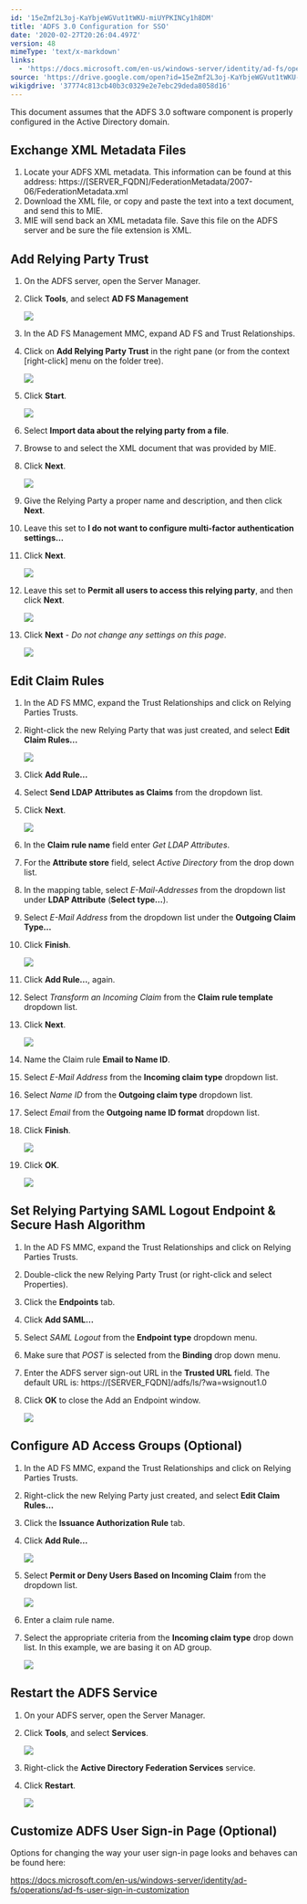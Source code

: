 ```yaml
---
id: '15eZmf2L3oj-KaYbjeWGVut1tWKU-miUYPKINCy1h8DM'
title: 'ADFS 3.0 Configuration for SSO'
date: '2020-02-27T20:26:04.497Z'
version: 48
mimeType: 'text/x-markdown'
links:
  - 'https://docs.microsoft.com/en-us/windows-server/identity/ad-fs/operations/ad-fs-user-sign-in-customization'
source: 'https://drive.google.com/open?id=15eZmf2L3oj-KaYbjeWGVut1tWKU-miUYPKINCy1h8DM'
wikigdrive: '37774c813cb40b3c0329e2e7ebc29deda8058d16'
---
```

This document assumes that the ADFS 3.0 software component is properly configured in the Active Directory domain.

## Exchange XML Metadata Files

1. Locate your ADFS XML metadata. This information can be found at this address: https://[SERVER_FQDN]/FederationMetadata/2007-06/FederationMetadata.xml
2. Download the XML file, or copy and paste the text into a text document, and send this to MIE.
3. MIE will send back an XML metadata file. Save this file on the ADFS server and be sure the file extension is XML.

## Add Relying Party Trust

1. On the ADFS server, open the Server Manager.
2. Click <strong>Tools</strong>, and select <strong>AD FS Management</strong>

    ![](../adfs-3.0-configuration-for-sso.assets/cdb5b54598e2be5180502bcdf0f15591.png)
3. In the AD FS Management MMC, expand AD FS and Trust Relationships.
4. Click on <strong>Add Relying Party Trust</strong> in the right pane (or from the context [right-click] menu on the folder tree).

    ![](../adfs-3.0-configuration-for-sso.assets/5e5e130f7024996d675d7f21ce2cd008.png)
5. Click <strong>Start</strong>.

    ![](../adfs-3.0-configuration-for-sso.assets/c5975d39aba92d59c638b4f70939c156.png)
6. Select <strong>Import data about the relying party from a file</strong>.
7. Browse to and select the XML document that was provided by MIE.
8. Click <strong>Next</strong>.

    ![](../adfs-3.0-configuration-for-sso.assets/4fcf78b0e164376d55864fa47ab23810.png)
9. Give the Relying Party a proper name and description, and then click <strong>Next</strong>.
10. Leave this set to <strong>I do not want to configure multi-factor authentication settings…</strong>
11. Click <strong>Next</strong>.

    ![](../adfs-3.0-configuration-for-sso.assets/72352bf53e77e9ab0a757228b733e543.png)
12. Leave this set to <strong>Permit all users to access this relying party</strong>, and then click <strong>Next</strong>.

    ![](../adfs-3.0-configuration-for-sso.assets/f40433ef31122ccfb448911a77df5617.png)
13. Click <strong>Next</strong> - <em>Do not change any settings on this page</em>.

    ![](../adfs-3.0-configuration-for-sso.assets/62ee7e6bab7edeece7b3e67c3a1fb555.png)

## Edit Claim Rules

1. In the AD FS MMC, expand the Trust Relationships and click on Relying Parties Trusts.
2. Right-click the new Relying Party that was just created, and select <strong>Edit Claim Rules…</strong>

    ![](../adfs-3.0-configuration-for-sso.assets/0ee71feaaef75146c99951f6ecd85be8.png)
3. Click <strong>Add Rule…</strong>
4. Select <strong>Send LDAP Attributes as Claims</strong> from the dropdown list.
5. Click <strong>Next</strong>.

    ![](../adfs-3.0-configuration-for-sso.assets/0ef30a26b1b79bf619e10db16e767142.png)
6. In the <strong>Claim rule name</strong> field enter <em>Get LDAP Attributes</em>.
7. For the <strong>Attribute store</strong> field, select <em>Active Directory</em> from the drop down list.
8. In the mapping table, select <em>E-Mail-Addresses</em> from the dropdown list under <strong>LDAP Attribute</strong> (<strong>Select type…</strong>).
9. Select <em>E-Mail Address</em> from the dropdown list under the <strong>Outgoing Claim Type…</strong>
10. Click <strong>Finish</strong>.

    ![](../adfs-3.0-configuration-for-sso.assets/d619bb330d23d53aa494a17bec8ec44b.png)
11. Click <strong>Add Rule…</strong>, again.
12. Select <em>Transform an Incoming Claim</em> from the <strong>Claim rule template</strong> dropdown list.
13. Click <strong>Next</strong>.

    ![](../adfs-3.0-configuration-for-sso.assets/5fe74a646c8c0c1ed43bc1c8740f7549.png)
14. Name the Claim rule <strong>Email to Name ID</strong>.
15. Select <em>E-Mail Address</em> from the <strong>Incoming claim type</strong> dropdown list.
16. Select <em>Name ID</em> from the <strong>Outgoing claim type</strong> dropdown list.
17. Select <em>Email</em> from the <strong>Outgoing name ID format</strong> dropdown list.
18. Click <strong>Finish</strong>.

    ![](../adfs-3.0-configuration-for-sso.assets/2034faad7b3eeff8e17ec3180795e3e7.png)
19. Click <strong>OK</strong>.

    ![](../adfs-3.0-configuration-for-sso.assets/fd2dc373726b5ae61f94fc73b9e4adaa.png)

## Set Relying Partying SAML Logout Endpoint & Secure Hash Algorithm

1. In the AD FS MMC, expand the Trust Relationships and click on Relying Parties Trusts.
2. Double-click the new Relying Party Trust (or right-click and select Properties).
3. Click the <strong>Endpoints</strong> tab.
4. Click <strong>Add SAML…</strong>
5. Select <em>SAML Logout</em> from the <strong>Endpoint type</strong> dropdown menu.
6. Make sure that <em>POST</em> is selected from the <strong>Binding</strong> drop down menu.
7. Enter the ADFS server sign-out URL in the <strong>Trusted URL</strong> field. The default URL is: https://[SERVER_FQDN]/adfs/ls/?wa=wsignout1.0
8. Click <strong>OK</strong> to close the Add an Endpoint window.

    ![](../adfs-3.0-configuration-for-sso.assets/0d5e33ed652fa3902e869e757265f316.png)

## Configure AD Access Groups (Optional)

1. In the AD FS MMC, expand the Trust Relationships and click on Relying Parties Trusts.
2. Right-click the new Relying Party just created, and select <strong>Edit Claim Rules…</strong>
3. Click the <strong>Issuance Authorization Rule</strong> tab.
4. Click <strong>Add Rule…</strong>

    ![](../adfs-3.0-configuration-for-sso.assets/82ca00be6ff65ed92063ac0bddad78bd.png)
5. Select <strong>Permit or Deny Users Based on Incoming Claim</strong> from the dropdown list.

    ![](../adfs-3.0-configuration-for-sso.assets/6c54c406098dfea845b6951927821c60.png)
6. Enter a claim rule name.
7. Select the appropriate criteria from the <strong>Incoming claim type</strong> drop down list. In this example, we are basing it on AD group.

    ![](../adfs-3.0-configuration-for-sso.assets/7096c8e36e295e6505387671615c8ff4.png)

## Restart the ADFS Service

1. On your ADFS server, open the Server Manager.
2. Click <strong>Tools</strong>, and select <strong>Services</strong>.

    ![](../adfs-3.0-configuration-for-sso.assets/7f6f89c901e09de6ab25572598e1de1f.png)
3. Right-click the <strong>Active Directory Federation Services</strong> service.
4. Click <strong>Restart</strong>.

    ![](../adfs-3.0-configuration-for-sso.assets/be0bc532c5901e9c27c8d0c60b22e0b8.png)

## Customize ADFS User Sign-in Page (Optional)

Options for changing the way your user sign-in page looks and behaves can be found here:

https://docs.microsoft.com/en-us/windows-server/identity/ad-fs/operations/ad-fs-user-sign-in-customization
